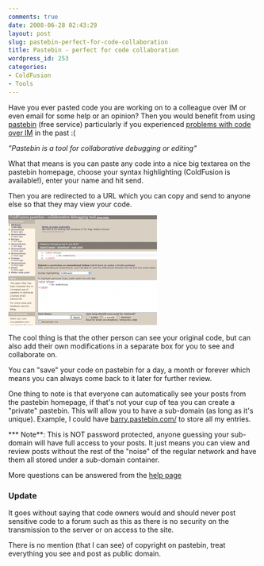 ```yaml
---
comments: true
date: 2008-06-28 02:43:29
layout: post
slug: pastebin-perfect-for-code-collaboration
title: Pastebin - perfect for code collaboration
wordpress_id: 253
categories:
- ColdFusion
- Tools
---
```


Have you ever pasted code you are working on to a colleague over IM or even email for some help or an opinion? Then you would benefit from using [pastebin](http://pastebin.com/) (free service) particularly if you experienced [problems with code over IM](http://www.chapter31.com/2008/06/20/careful-when-copying-code-sent-from-an-im-client/) in the past :(

_"Pastebin is a tool for collaborative debugging or editing"_

What that means is you can paste any code into a nice big textarea on the pastebin homepage, choose your syntax highlighting (ColdFusion is available!), enter your name and hit send.

Then you are redirected to a URL which you can copy and send to anyone else so that they may view your code.

![](/images/uploads/2008/06/pastebin-300x221.png)

The cool thing is that the other person can see your original code, but can also add their own modifications in a separate box for you to see and collaborate on.

You can "save" your code on pastebin for a day, a month or forever which means you can always come back to it later for further review.

One thing to note is that everyone can automatically see your posts from the pastebin homepage, if that's not your cup of tea you can create a "private" pastebin. This will allow you to have a sub-domain (as long as it's unique). Example, I could have [barry.pastebin.com/](http://barry.pastebin.com/) to store all my entries.

*** Note**: This is NOT password protected, anyone guessing your sub-domain will have full access to your posts. It just means you can view and review posts without the rest of the "noise" of the regular network and have them all stored under a sub-domain container.

More questions can be answered from the [help page](http://pastebin.com/pastebin.php?help=1)



### Update



It goes without saying that code owners would and should never post sensitive code to a forum such as this as there is no security on the transmission to the server or on access to the site.

There is no mention (that I can see) of copyright on pastebin, treat everything you see and post as public domain.
